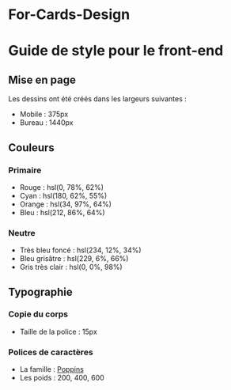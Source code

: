 # For-Cards-Design
# Guide de style pour le front-end

## Mise en page

Les dessins ont été créés dans les largeurs suivantes :

- Mobile : 375px
- Bureau : 1440px

## Couleurs

### Primaire

- Rouge : hsl(0, 78%, 62%)
- Cyan : hsl(180, 62%, 55%)
- Orange : hsl(34, 97%, 64%)
- Bleu : hsl(212, 86%, 64%)

### Neutre

- Très bleu foncé : hsl(234, 12%, 34%)
- Bleu grisâtre : hsl(229, 6%, 66%)
- Gris très clair : hsl(0, 0%, 98%)

## Typographie

### Copie du corps

- Taille de la police : 15px

### Polices de caractères

- La famille : [Poppins](https://fonts.google.com/specimen/Poppins)
- Les poids : 200, 400, 600
